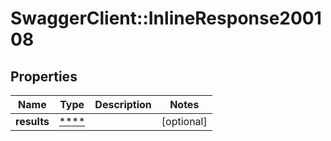 # SwaggerClient::InlineResponse200108

## Properties
Name | Type | Description | Notes
------------ | ------------- | ------------- | -------------
**results** | [****](.md) |  | [optional] 

